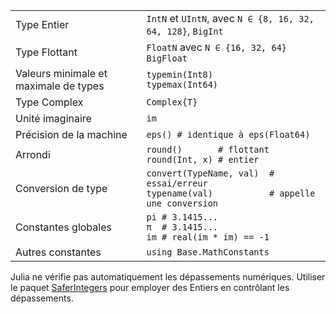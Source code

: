 |                                    |                                                                    |
| ---------------------------------- | ------------------------------------------------------------------ |
| Type Entier                        | `IntN` et `UIntN`, avec `N ∈ {8, 16, 32, 64, 128}`, `BigInt`      |
| Type Flottant                      | `FloatN` avec `N ∈ {16, 32, 64}`<br>`BigFloat`                     |
| Valeurs minimale et maximale de types | `typemin(Int8)`<br>`typemax(Int64)`                                |
| Type Complex                       | `Complex{T}`                                                       |
| Unité imaginaire                   | `im`                                                               |
| Précision de la machine            | `eps() # identique à eps(Float64)`                                     |
| Arrondi                            | `round()       # flottant`<br>`round(Int, x) # entier`      |
| Conversion de type                 | `convert(TypeName, val)  # essai/erreur`<br>`typename(val)           # appelle une conversion` |
| Constantes globales                | `pi # 3.1415...`<br>`π  # 3.1415...`<br>`im # real(im * im) == -1` |
| Autres constantes                  | `using Base.MathConstants`                                         |

Julia ne vérifie pas automatiquement les dépassements numériques. Utiliser le 
paquet [SaferIntegers](https://github.com/JeffreySarnoff/SaferIntegers.jl) pour 
employer des Entiers en contrôlant les dépassements.
